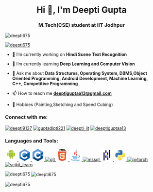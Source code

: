 <h1 align="center">Hi 👋, I'm Deepti Gupta</h1>
<h3 align="center">M.Tech(CSE) student at IIT Jodhpur</h3>

<p align="left"> <img src="https://komarev.com/ghpvc/?username=deepti675&label=Profile%20views&color=0e75b6&style=flat" alt="deepti675" /> </p>
<p align="left"> <a href="https://github.com/ryo-ma/github-profile-trophy"><img src="https://github-profile-trophy.vercel.app/?username=deepti675" alt="deepti675" /></a> </p>

- 🔭 I’m currently working on **Hindi Scene Text Recognition**

- 🌱 I’m currently learning **Deep Learning and Computer Vision**

- 💬 Ask me about **Data Structures, Operating System, DBMS,Object Oriented Programming, Android Development, Machine Learning, C++, Competitive Programming**

- 📫 How to reach me **deeptiguptaa13@gmail.com**
- 📄 Hobbies (Painting,Sketching and Speed Cubing)

<h3 align="left">Connect with me:</h3>
<p align="left">
<a href="https://linkedin.com/in/deepti9137" target="blank"><img align="center" src="https://raw.githubusercontent.com/rahuldkjain/github-profile-readme-generator/master/src/images/icons/Social/linked-in-alt.svg" alt="deepti9137" height="30" width="40" /></a>
<a href="https://instagram.com/guptadipti221" target="blank"><img align="center" src="https://raw.githubusercontent.com/rahuldkjain/github-profile-readme-generator/master/src/images/icons/Social/instagram.svg" alt="guptadipti221" height="30" width="40" /></a>
<a href="https://www.leetcode.com/deepti_iit" target="blank"><img align="center" src="https://raw.githubusercontent.com/rahuldkjain/github-profile-readme-generator/master/src/images/icons/Social/leet-code.svg" alt="deepti_iit" height="30" width="40" /></a>
<a href="https://auth.geeksforgeeks.org/user/deeptiguptaa13" target="blank"><img align="center" src="https://raw.githubusercontent.com/rahuldkjain/github-profile-readme-generator/master/src/images/icons/Social/geeks-for-geeks.svg" alt="deeptiguptaa13" height="30" width="40" /></a>
</p>

<h3 align="left">Languages and Tools:</h3>
<p align="left"> <a href="https://developer.android.com" target="_blank" rel="noreferrer"> <img src="https://raw.githubusercontent.com/devicons/devicon/master/icons/android/android-original-wordmark.svg" alt="android" width="40" height="40"/> </a> <a href="https://www.cprogramming.com/" target="_blank" rel="noreferrer"> <img src="https://raw.githubusercontent.com/devicons/devicon/master/icons/c/c-original.svg" alt="c" width="40" height="40"/> </a> <a href="https://www.w3schools.com/cpp/" target="_blank" rel="noreferrer"> <img src="https://raw.githubusercontent.com/devicons/devicon/master/icons/cplusplus/cplusplus-original.svg" alt="cplusplus" width="40" height="40"/> </a> <a href="https://git-scm.com/" target="_blank" rel="noreferrer"> <img src="https://www.vectorlogo.zone/logos/git-scm/git-scm-icon.svg" alt="git" width="40" height="40"/> </a> <a href="https://www.w3.org/html/" target="_blank" rel="noreferrer"> <img src="https://raw.githubusercontent.com/devicons/devicon/master/icons/html5/html5-original-wordmark.svg" alt="html5" width="40" height="40"/> </a> <a href="https://www.java.com" target="_blank" rel="noreferrer"> <img src="https://raw.githubusercontent.com/devicons/devicon/master/icons/java/java-original.svg" alt="java" width="40" height="40"/> </a> <a href="https://www.microsoft.com/en-us/sql-server" target="_blank" rel="noreferrer"> <img src="https://www.svgrepo.com/show/303229/microsoft-sql-server-logo.svg" alt="mssql" width="40" height="40"/> </a> <a href="https://pandas.pydata.org/" target="_blank" rel="noreferrer"> <img src="https://raw.githubusercontent.com/devicons/devicon/2ae2a900d2f041da66e950e4d48052658d850630/icons/pandas/pandas-original.svg" alt="pandas" width="40" height="40"/> </a> <a href="https://www.python.org" target="_blank" rel="noreferrer"> <img src="https://raw.githubusercontent.com/devicons/devicon/master/icons/python/python-original.svg" alt="python" width="40" height="40"/> </a> <a href="https://pytorch.org/" target="_blank" rel="noreferrer"> <img src="https://www.vectorlogo.zone/logos/pytorch/pytorch-icon.svg" alt="pytorch" width="40" height="40"/> </a> <a href="https://scikit-learn.org/" target="_blank" rel="noreferrer"> <img src="https://upload.wikimedia.org/wikipedia/commons/0/05/Scikit_learn_logo_small.svg" alt="scikit_learn" width="40" height="40"/> </a> </p>

<p><img align="left" src="https://github-readme-stats.vercel.app/api/top-langs?username=deepti675&show_icons=true&locale=en&layout=compact" alt="deepti675" /></p>

<p>&nbsp;<img align="center" src="https://github-readme-stats.vercel.app/api?username=deepti675&show_icons=true&locale=en" alt="deepti675" /></p>

<p><img align="center" src="https://github-readme-streak-stats.herokuapp.com/?user=deepti675&" alt="deepti675" /></p>
